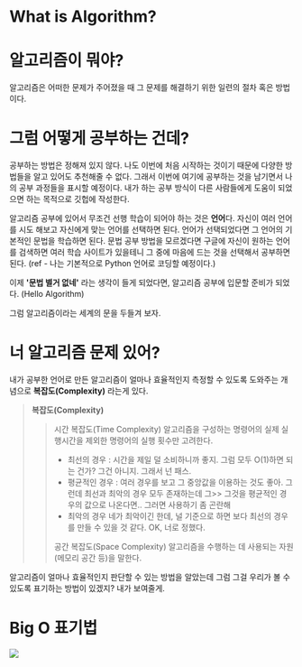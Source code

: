 # What is Algorithm?

# 알고리즘이 뭐야? 

알고리즘은 어떠한 문제가 주어졌을 때 그 문제를 해결하기 위한 일련의 절차 혹은 방법이다.


# 그럼 어떻게 공부하는 건데?

공부하는 방법은 정해져 있지 않다. 나도 이번에 처음 시작하는 것이기 때문에 다양한 방법들을 알고 있어도 추천해줄 수 없다. 그래서 이번에 여기에 공부하는 것을 남기면서 나의 공부 과정들을 표시할 예정이다. 내가 하는 공부 방식이 다른 사람들에게 도움이 되었으면 하는 목적으로 깃헙에 작성한다.

알고리즘 공부에 있어서 무조건 선행 학습이 되어야 하는 것은 **언어**다. 자신이 여러 언어를 시도 해보고 자신에게 맞는 언어를 선택하면 된다. 언어가 선택되었다면 그 언어의 기본적인 문법을 학습하면 된다. 문법 공부 방법을 모르겠다면 구글에 자신이 원하는 언어를 검색하면 여러 학습 사이트가 있을테니 그 중에 마음에 드는 것을 선택해서 공부하면 된다. (ref - 나는 기본적으로 Python 언어로 코딩할 예정이다.)

이제 **'문법 별거 없네'** 라는 생각이 들게 되었다면, 알고리즘 공부에 입문할 준비가 되었다. (Hello Algorithm)

그럼 알고리즘이라는 세계의 문을 두들겨 보자.

# 너 알고리즘 문제 있어?

내가 공부한 언어로 만든 알고리즘이 얼마나 효율적인지 측정할 수 있도록 도와주는 개념으로 **복잡도(Complexity)** 라는게 있다.

> __복잡도(Complexity)__
>> 시간 복잡도(Time Complexity)
>> 알고리즘을 구성하는 명령어의 실제 실행시간을 제외한 명령어의 실행 횟수만 고려한다.
>> - 최선의 경우 : 시간을 제일 덜 소비하니까 좋지. 그럼 모두 O(1)하면 되는 건가? 그건 아니지. 그래서 넌 패스.
>> - 평균적인 경우 : 여러 경우를 보고 그 중앙값을 이용하는 것도 좋아. 그런데 최선과 최악의 경우 모두 존재하는데 그>> 그것을 평균적인 경우의 값으로 나온다면.. 그러면 사용하기 좀 곤란해
>> - 최악의 경우
>> 네가 최악이긴 한데, 널 기준으로 하면 보다 최선의 경우를 만들 수 있을 것 같다. OK, 너로 정했다.
>>
>> 공간 복잡도(Space Complexity)
>> 알고리즘을 수행하는 데 사용되는 자원(메모리 공간 등)을 말한다.

알고리즘이 얼마나 효율적인지 판단할 수 있는 방법을 알았는데 그럼 그걸 우리가 볼 수 있도록 표기하는 방법이 있겠지? 내가 보여줄게.

# Big O 표기법
![](https://miro.medium.com/max/695/0*_pZdQCZ2LGo9gPy9)

# 

